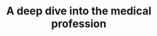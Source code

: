 ---
name: doctors
title:  A deep dive into the medical profession
external-url: http://code4sa.org/2017/02/16/interesting-explorations-of-the-medical-profession.html
image: doctors.png
summary: "A data-driven journey through the medical profession using age, gender, and education"
---